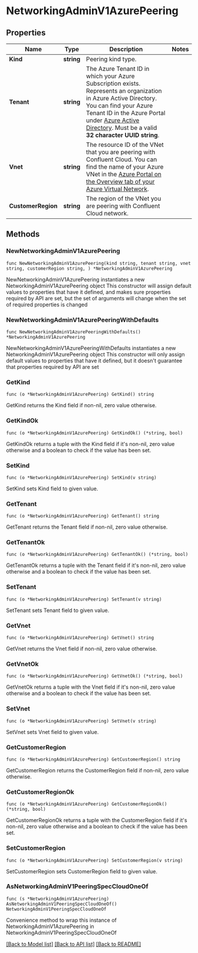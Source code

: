 # NetworkingAdminV1AzurePeering

## Properties

Name | Type | Description | Notes
------------ | ------------- | ------------- | -------------
**Kind** | **string** | Peering kind type. | 
**Tenant** | **string** | The Azure Tenant ID in which your Azure Subscription exists. Represents an organization in Azure Active Directory. You can find your Azure Tenant ID in the Azure Portal under [Azure Active Directory](https://portal.azure.com/#blade/Microsoft_AAD_IAM/ActiveDirectoryMenuBlade/Overview). Must be a valid **32 character UUID string**.  | 
**Vnet** | **string** | The resource ID of the VNet that you are peering with Confluent Cloud. You can find the name of your Azure VNet in the [Azure Portal on the Overview tab of your Azure Virtual Network](https://portal.azure.com/#blade/HubsExtension/BrowseResource/resourceType/Microsoft.Network%2FvirtualNetworks). | 
**CustomerRegion** | **string** | The region of the VNet you are peering with Confluent Cloud network. | 

## Methods

### NewNetworkingAdminV1AzurePeering

`func NewNetworkingAdminV1AzurePeering(kind string, tenant string, vnet string, customerRegion string, ) *NetworkingAdminV1AzurePeering`

NewNetworkingAdminV1AzurePeering instantiates a new NetworkingAdminV1AzurePeering object
This constructor will assign default values to properties that have it defined,
and makes sure properties required by API are set, but the set of arguments
will change when the set of required properties is changed

### NewNetworkingAdminV1AzurePeeringWithDefaults

`func NewNetworkingAdminV1AzurePeeringWithDefaults() *NetworkingAdminV1AzurePeering`

NewNetworkingAdminV1AzurePeeringWithDefaults instantiates a new NetworkingAdminV1AzurePeering object
This constructor will only assign default values to properties that have it defined,
but it doesn't guarantee that properties required by API are set

### GetKind

`func (o *NetworkingAdminV1AzurePeering) GetKind() string`

GetKind returns the Kind field if non-nil, zero value otherwise.

### GetKindOk

`func (o *NetworkingAdminV1AzurePeering) GetKindOk() (*string, bool)`

GetKindOk returns a tuple with the Kind field if it's non-nil, zero value otherwise
and a boolean to check if the value has been set.

### SetKind

`func (o *NetworkingAdminV1AzurePeering) SetKind(v string)`

SetKind sets Kind field to given value.


### GetTenant

`func (o *NetworkingAdminV1AzurePeering) GetTenant() string`

GetTenant returns the Tenant field if non-nil, zero value otherwise.

### GetTenantOk

`func (o *NetworkingAdminV1AzurePeering) GetTenantOk() (*string, bool)`

GetTenantOk returns a tuple with the Tenant field if it's non-nil, zero value otherwise
and a boolean to check if the value has been set.

### SetTenant

`func (o *NetworkingAdminV1AzurePeering) SetTenant(v string)`

SetTenant sets Tenant field to given value.


### GetVnet

`func (o *NetworkingAdminV1AzurePeering) GetVnet() string`

GetVnet returns the Vnet field if non-nil, zero value otherwise.

### GetVnetOk

`func (o *NetworkingAdminV1AzurePeering) GetVnetOk() (*string, bool)`

GetVnetOk returns a tuple with the Vnet field if it's non-nil, zero value otherwise
and a boolean to check if the value has been set.

### SetVnet

`func (o *NetworkingAdminV1AzurePeering) SetVnet(v string)`

SetVnet sets Vnet field to given value.


### GetCustomerRegion

`func (o *NetworkingAdminV1AzurePeering) GetCustomerRegion() string`

GetCustomerRegion returns the CustomerRegion field if non-nil, zero value otherwise.

### GetCustomerRegionOk

`func (o *NetworkingAdminV1AzurePeering) GetCustomerRegionOk() (*string, bool)`

GetCustomerRegionOk returns a tuple with the CustomerRegion field if it's non-nil, zero value otherwise
and a boolean to check if the value has been set.

### SetCustomerRegion

`func (o *NetworkingAdminV1AzurePeering) SetCustomerRegion(v string)`

SetCustomerRegion sets CustomerRegion field to given value.



### AsNetworkingAdminV1PeeringSpecCloudOneOf

`func (s *NetworkingAdminV1AzurePeering) AsNetworkingAdminV1PeeringSpecCloudOneOf() NetworkingAdminV1PeeringSpecCloudOneOf`

Convenience method to wrap this instance of NetworkingAdminV1AzurePeering in NetworkingAdminV1PeeringSpecCloudOneOf

[[Back to Model list]](../README.md#documentation-for-models) [[Back to API list]](../README.md#documentation-for-api-endpoints) [[Back to README]](../README.md)


